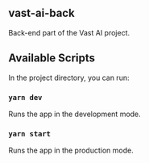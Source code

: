 ## vast-ai-back

Back-end part of the Vast AI project.

## Available Scripts

In the project directory, you can run:

### `yarn dev`

Runs the app in the development mode.

### `yarn start`

Runs the app in the production mode.